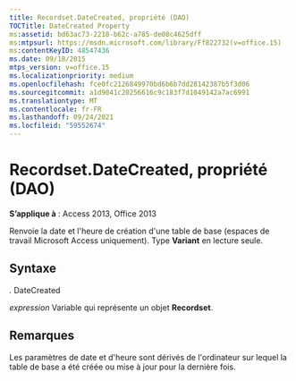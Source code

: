 ```yaml
---
title: Recordset.DateCreated, propriété (DAO)
TOCTitle: DateCreated Property
ms:assetid: bd63ac73-2218-b62c-a785-de08c4625dff
ms:mtpsurl: https://msdn.microsoft.com/library/Ff822732(v=office.15)
ms:contentKeyID: 48547436
ms.date: 09/18/2015
mtps_version: v=office.15
ms.localizationpriority: medium
ms.openlocfilehash: fce0fc2126849970bd6b6b7dd28142387b5f3d06
ms.sourcegitcommit: a1d9041c20256616c9c183f7d1049142a7ac6991
ms.translationtype: MT
ms.contentlocale: fr-FR
ms.lasthandoff: 09/24/2021
ms.locfileid: "59552674"
---
```

# <a name="recordsetdatecreated-property-dao"></a>Recordset.DateCreated, propriété (DAO)


**S’applique à** : Access 2013, Office 2013

Renvoie la date et l'heure de création d'une table de base (espaces de travail Microsoft Access uniquement). Type **Variant** en lecture seule.

## <a name="syntax"></a>Syntaxe

*.* DateCreated

*expression* Variable qui représente un objet **Recordset**.

## <a name="remarks"></a>Remarques

Les paramètres de date et d'heure sont dérivés de l'ordinateur sur lequel la table de base a été créée ou mise à jour pour la dernière fois.

